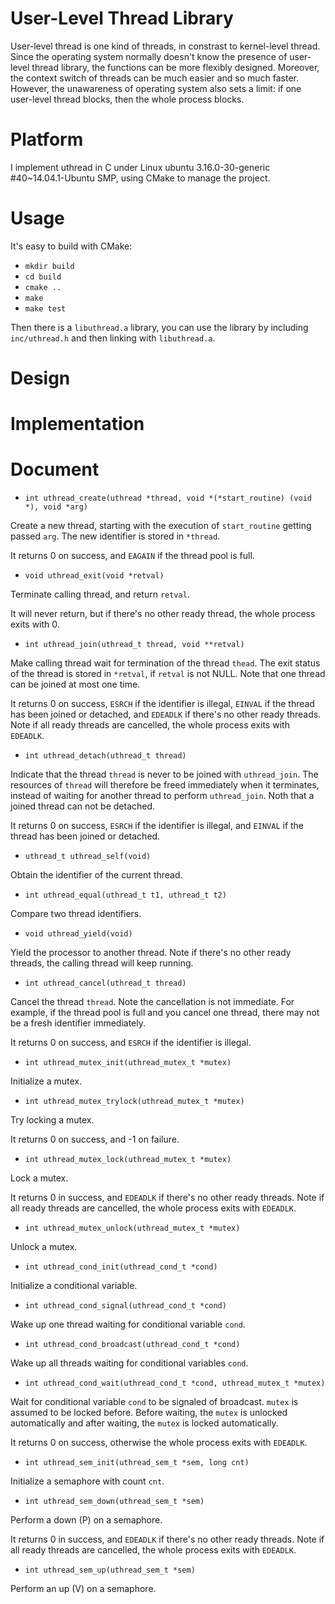 User-Level Thread Library
=========================

User-level thread is one kind of threads, in constrast to kernel-level thread. Since the operating system normally doesn't know the presence of user-level thread library, the functions can be more flexibly designed. Moreover, the context switch of threads can be much easier and so much faster. However, the unawareness of operating system also sets a limit: if one user-level thread blocks, then the whole process blocks.

# Platform

I implement uthread in C under Linux ubuntu 3.16.0-30-generic #40~14.04.1-Ubuntu SMP, using CMake to manage the project.

# Usage

It's easy to build with CMake:

* `mkdir build`
* `cd build`
* `cmake ..`
* `make`
* `make test`

Then there is a `libuthread.a` library, you can use the library by including `inc/uthread.h` and then linking with `libuthread.a`.

# Design

# Implementation

# Document

* `int uthread_create(uthread *thread, void *(*start_routine) (void *), void *arg)`

Create a new thread, starting with the execution of `start_routine` getting passed `arg`. The new identifier is stored in `*thread`.

It returns 0 on success, and `EAGAIN` if the thread pool is full.

* `void uthread_exit(void *retval)`

Terminate calling thread, and return `retval`.

It will never return, but if there's no other ready thread, the whole process exits with 0.

* `int uthread_join(uthread_t thread, void **retval)`

Make calling thread wait for termination of the thread `thead`. The exit status of the thread is stored in `*retval`, if `retval` is not NULL. Note that one thread can be joined at most one time.

It returns 0 on success, `ESRCH` if the identifier is illegal, `EINVAL` if the thread has been joined or detached, and `EDEADLK` if there's no other ready threads. Note if all ready threads are cancelled, the whole process exits with `EDEADLK`.

* `int uthread_detach(uthread_t thread)`

Indicate that the thread `thread` is never to be joined with `uthread_join`. The resources of `thread` will therefore be freed immediately when it terminates, instead of waiting for another thread to perform `uthread_join`. Noth that a joined thread can not be detached.

It returns 0 on success, `ESRCH` if the identifier is illegal, and `EINVAL` if the thread has been joined or detached.

* `uthread_t uthread_self(void)`

Obtain the identifier of the current thread.

* `int uthread_equal(uthread_t t1, uthread_t t2)`

Compare two thread identifiers.

* `void uthread_yield(void)`

Yield the processor to another thread. Note if there's no other ready threads, the calling thread will keep running.

* `int uthread_cancel(uthread_t thread)`

Cancel the thread `thread`. Note the cancellation is not immediate. For example, if the thread pool is full and you cancel one thread, there may not be a fresh identifier immediately.

It returns 0 on success, and `ESRCH` if the identifier is illegal.

* `int uthread_mutex_init(uthread_mutex_t *mutex)`

Initialize a mutex.

* `int uthread_mutex_trylock(uthread_mutex_t *mutex)`

Try locking a mutex.

It returns 0 on success, and -1 on failure.

* `int uthread_mutex_lock(uthread_mutex_t *mutex)`

Lock a mutex.

It returns 0 in success, and `EDEADLK` if there's no other ready threads. Note if all ready threads are cancelled, the whole process exits with `EDEADLK`.

* `int uthread_mutex_unlock(uthread_mutex_t *mutex)`

Unlock a mutex.

* `int uthread_cond_init(uthread_cond_t *cond)`

Initialize a conditional variable.

* `int uthread_cond_signal(uthread_cond_t *cond)`

Wake up one thread waiting for conditional variable `cond`.

* `int uthread_cond_broadcast(uthread_cond_t *cond)`

Wake up all threads waiting for conditional variables `cond`.

* `int uthread_cond_wait(uthread_cond_t *cond, uthread_mutex_t *mutex)`

Wait for conditional variable `cond` to be signaled of broadcast. `mutex` is assumed to be locked before. Before waiting, the `mutex` is unlocked automatically and after waiting, the `mutex` is locked automatically.

It returns 0 on success, otherwise the whole process exits with `EDEADLK`.

* `int uthread_sem_init(uthread_sem_t *sem, long cnt)`

Initialize a semaphore with count `cnt`.

* `int uthread_sem_down(uthread_sem_t *sem)`

Perform a down (P) on a semaphore.

It returns 0 in success, and `EDEADLK` if there's no other ready threads. Note if all ready threads are cancelled, the whole process exits with `EDEADLK`.

* `int uthread_sem_up(uthread_sem_t *sem)`

Perform an up (V) on a semaphore.
